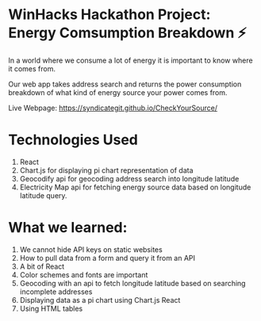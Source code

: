 # WinHacks Hackathon Project: Energy Comsumption Breakdown ⚡
In a world where we consume a lot of energy it is important to know where it comes from.

Our web app takes address search and returns the power consumption breakdown of what kind of energy source
your power comes from. 

Live Webpage: https://syndicategit.github.io/CheckYourSource/ 

# Technologies Used
1. React
2. Chart.js for displaying pi chart representation of data
3. Geocodify api for geocoding address search into longitude latitude
4. Electricity Map api for fetching energy source data based on longitude latitude query.

# What we learned:
1. We cannot hide API keys on static websites
2. How to pull data from a form and query it from an API
3. A bit of React
4. Color schemes and fonts are important
5. Geocoding with an api to fetch longitude latitude based on searching incomplete addresses
6. Displaying data as a pi chart using Chart.js React
7. Using HTML tables
